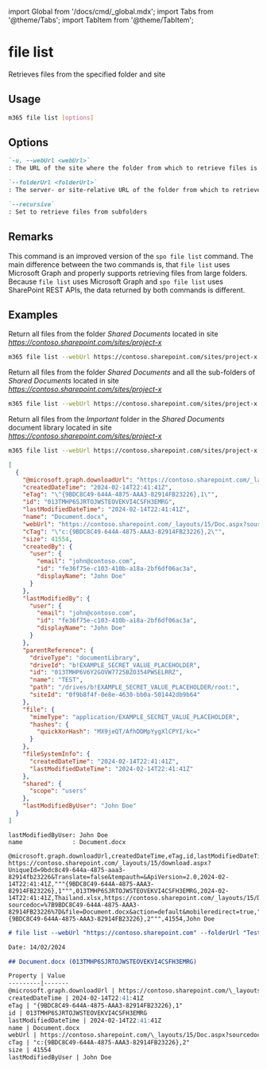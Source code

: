 <!-- DISCLAIMER: All secrets, passwords, and sensitive values in this document are examples only and not real credentials. -->
import Global from '/docs/cmd/_global.mdx';
import Tabs from '@theme/Tabs';
import TabItem from '@theme/TabItem';

# file list

Retrieves files from the specified folder and site

## Usage

```sh
m365 file list [options]
```

## Options

```md definition-list
`-u, --webUrl <webUrl>`
: The URL of the site where the folder from which to retrieve files is located

`--folderUrl <folderUrl>`
: The server- or site-relative URL of the folder from which to retrieve files

`--recursive`
: Set to retrieve files from subfolders
```

<Global />

## Remarks

This command is an improved version of the `spo file list` command. The main difference between the two commands is, that `file list` uses Microsoft Graph and properly supports retrieving files from large folders. Because `file list` uses Microsoft Graph and `spo file list` uses SharePoint REST APIs, the data returned by both commands is different.

## Examples

Return all files from the folder _Shared Documents_ located in site _https://contoso.sharepoint.com/sites/project-x_

```sh
m365 file list --webUrl https://contoso.sharepoint.com/sites/project-x --folderUrl 'Shared Documents'
```

Return all files from the folder _Shared Documents_ and all the sub-folders of _Shared Documents_ located in site _https://contoso.sharepoint.com/sites/project-x_

```sh
m365 file list --webUrl https://contoso.sharepoint.com/sites/project-x --folderUrl 'Shared Documents' --recursive
```

Return all files from the _Important_ folder in the _Shared Documents_ document library located in site _https://contoso.sharepoint.com/sites/project-x_

```sh
m365 file list --webUrl https://contoso.sharepoint.com/sites/project-x --folderUrl 'Shared Documents/Important'
```

<Tabs>
  <TabItem value="JSON">

  ```json
  [
    {
      "@microsoft.graph.downloadUrl": "https://contoso.sharepoint.com/_layouts/15/download.aspx?UniqueId=9bdc8c49-644a-4875-aaa3-82914fb23226&Translate=false&tempauth=&ApiVersion=2.0",
      "createdDateTime": "2024-02-14T22:41:41Z",
      "eTag": "\"{9BDC8C49-644A-4875-AAA3-82914FB23226},1\"",
      "id": "013TMHP6SJRTOJWSTEOVEKVI4CSFH3EMRG",
      "lastModifiedDateTime": "2024-02-14T22:41:41Z",
      "name": "Document.docx",
      "webUrl": "https://contoso.sharepoint.com/_layouts/15/Doc.aspx?sourcedoc=%7B9BDC8C49-644A-4875-AAA3-82914FB23226%7D&file=Document.Docx&action=default&mobileredirect=true",
      "cTag": "\"c:{9BDC8C49-644A-4875-AAA3-82914FB23226},2\"",
      "size": 41554,
      "createdBy": {
        "user": {
          "email": "john@contoso.com",
          "id": "fe36f75e-c103-410b-a18a-2bf6df06ac3a",
          "displayName": "John Doe"
        }
      },
      "lastModifiedBy": {
        "user": {
          "email": "john@contoso.com",
          "id": "fe36f75e-c103-410b-a18a-2bf6df06ac3a",
          "displayName": "John Doe"
        }
      },
      "parentReference": {
        "driveType": "documentLibrary",
        "driveId": "b!EXAMPLE_SECRET_VALUE_PLACEHOLDER",
        "id": "013TMHP6V6Y2GOVW7725BZO354PWSELRRZ",
        "name": "TEST",
        "path": "/drives/b!EXAMPLE_SECRET_VALUE_PLACEHOLDER/root:",
        "siteId": "0f9b8f4f-0e8e-4630-bb0a-501442db9b64"
      },
      "file": {
        "mimeType": "application/EXAMPLE_SECRET_VALUE_PLACEHOLDER",
        "hashes": {
          "quickXorHash": "MX9jeQT/AfhDDMpYygXlCPYI/kc="
        }
      },
      "fileSystemInfo": {
        "createdDateTime": "2024-02-14T22:41:41Z",
        "lastModifiedDateTime": "2024-02-14T22:41:41Z"
      },
      "shared": {
        "scope": "users"
      },
      "lastModifiedByUser": "John Doe"
    }
  ]
  ```

  </TabItem>
  <TabItem value="Text">

  ```text
  lastModifiedByUser: John Doe
  name              : Document.docx
  ```

  </TabItem>
  <TabItem value="CSV">

  ```csv
  @microsoft.graph.downloadUrl,createdDateTime,eTag,id,lastModifiedDateTime,name,webUrl,cTag,size,lastModifiedByUser
  https://contoso.sharepoint.com/_layouts/15/download.aspx?UniqueId=9bdc8c49-644a-4875-aaa3-82914fb23226&Translate=false&tempauth=&ApiVersion=2.0,2024-02-14T22:41:41Z,"""{9BDC8C49-644A-4875-AAA3-82914FB23226},1""",013TMHP6SJRTOJWSTEOVEKVI4CSFH3EMRG,2024-02-14T22:41:41Z,Thailand.xlsx,https://contoso.sharepoint.com/_layouts/15/Doc.aspx?sourcedoc=%7B9BDC8C49-644A-4875-AAA3-82914FB23226%7D&file=Document.docx&action=default&mobileredirect=true,"""c:{9BDC8C49-644A-4875-AAA3-82914FB23226},2""",41554,John Doe
  ```

  </TabItem>
  <TabItem value="Markdown">

  ```md
  # file list --webUrl "https://contoso.sharepoint.com" --folderUrl "Test"

  Date: 14/02/2024

  ## Document.docx (013TMHP6SJRTOJWSTEOVEKVI4CSFH3EMRG)

  Property | Value
  ---------|-------
  @microsoft.graph.downloadUrl | https://contoso.sharepoint.com/\_layouts/15/download.aspx?UniqueId=9bdc8c49-644a-4875-aaa3-82914fb23226&Translate=false&tempauth=&ApiVersion=2.0
  createdDateTime | 2024-02-14T22:41:41Z
  eTag | "{9BDC8C49-644A-4875-AAA3-82914FB23226},1"
  id | 013TMHP6SJRTOJWSTEOVEKVI4CSFH3EMRG
  lastModifiedDateTime | 2024-02-14T22:41:41Z
  name | Document.docx
  webUrl | https://contoso.sharepoint.com/\_layouts/15/Doc.aspx?sourcedoc=%7B9BDC8C49-644A-4875-AAA3-82914FB23226%7D&file=Thailand.xlsx&action=default&mobileredirect=true
  cTag | "c:{9BDC8C49-644A-4875-AAA3-82914FB23226},2"
  size | 41554
  lastModifiedByUser | John Doe
  ```

  </TabItem>
</Tabs>

